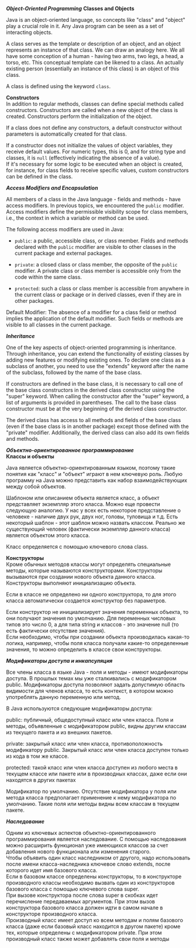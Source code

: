 ***Object-Oriented Programming***
**Classes and Objects**

Java is an object-oriented language, so concepts like "class" and "object" play a crucial role in it. Any Java program can be seen as a set of interacting objects.

A class serves as the template or description of an object, and an object represents an instance of that class. We can draw an analogy here. We all have some conception of a human - having two arms, two legs, a head, a torso, etc. This conceptual template can be likened to a class. An actually existing person (essentially an instance of this class) is an object of this class.

A class is defined using the keyword `class`.

**Constructors**  
In addition to regular methods, classes can define special methods called constructors. Constructors are called when a new object of the class is created. Constructors perform the initialization of the object.

If a class does not define any constructors, a default constructor without parameters is automatically created for that class.

If a constructor does not initialize the values of object variables, they receive default values. For numeric types, this is 0, and for string type and classes, it is `null` (effectively indicating the absence of a value).  
If it's necessary for some logic to be executed when an object is created, for instance, for class fields to receive specific values, custom constructors can be defined in the class.

***Access Modifiers and Encapsulation***

All members of a class in the Java language - fields and methods - have access modifiers. In previous topics, we encountered the `public` modifier. Access modifiers define the permissible visibility scope for class members, i.e., the context in which a variable or method can be used.

The following access modifiers are used in Java:

- `public`: a public, accessible class, or class member. Fields and methods declared with the `public` modifier are visible to other classes in the current package and external packages.

- `private`: a closed class or class member, the opposite of the `public` modifier. A private class or class member is accessible only from the code within the same class.

- `protected`: such a class or class member is accessible from anywhere in the current class or package or in derived classes, even if they are in other packages.

Default Modifier: The absence of a modifier for a class field or method implies the application of the default modifier. Such fields or methods are visible to all classes in the current package.


***Inheritance***

One of the key aspects of object-oriented programming is inheritance. Through inheritance, you can extend the functionality of existing classes by adding new features or modifying existing ones. To declare one class as a subclass of another, you need to use the "extends" keyword after the name of the subclass, followed by the name of the base class.

If constructors are defined in the base class, it is necessary to call one of the base class constructors in the derived class constructor using the "super" keyword. When calling the constructor after the "super" keyword, a list of arguments is provided in parentheses. The call to the base class constructor must be at the very beginning of the derived class constructor.

The derived class has access to all methods and fields of the base class (even if the base class is in another package) except those defined with the "private" modifier. Additionally, the derived class can also add its own fields and methods.



  
***Объектно-ориентированное программирование***  
**Классы и объекты**

Java является объектно-ориентированным языком, поэтому такие понятия как "класс" и "объект" играют в нем ключевую роль. Любую программу на Java можно представить как набор взаимодействующих между собой объектов.

Шаблоном или описанием объекта является класс, а объект представляет экземпляр этого класса. Можно еще провести следующую аналогию. У нас у всех есть некоторое представление о человеке - наличие двух рук, двух ног, головы, туловища и т.д. Есть некоторый шаблон - этот шаблон можно назвать классом. Реально же существующий человек (фактически экземпляр данного класса) является объектом этого класса.

Класс определяется с помощью ключевого слова сlass.


**Конструкторы**  
Кроме обычных методов классы могут определять специальные методы, которые называются конструкторами. Конструкторы вызываются при создании нового объекта данного класса. Конструкторы выполняют инициализацию объекта.

Если в классе не определено ни одного конструктора, то для этого класса автоматически создается конструктор без параметров.

Если конструктор не инициализирует значения переменных объекта, то они получают значения по умолчанию. Для переменных числовых типов это число 0, а для типа string и классов - это значение null (то есть фактически отсутствие значения).  
Если необходимо, чтобы при создании объекта производилась какая-то логика, например, чтобы поля класса получали какие-то определенные значения, то можно определить в классе свои конструкторы.

***Модификаторы доступа и инкапсуляция***

Все члены класса в языке Java - поля и методы - имеют модификаторы доступа. В прошлых темах мы уже сталкивались с модификатором public. Модификаторы доступа позволяют задать допустимую область видимости для членов класса, то есть контекст, в котором можно употреблять данную переменную или метод.

В Java используются следующие модификаторы доступа:

public: публичный, общедоступный класс или член класса. Поля и методы, объявленные с модификатором public, видны другим классам из текущего пакета и из внешних пакетов.

private: закрытый класс или член класса, противоположность модификатору public. Закрытый класс или член класса доступен только из кода в том же классе.

protected: такой класс или член класса доступен из любого места в текущем классе или пакете или в производных классах, даже если они находятся в других пакетах

Модификатор по умолчанию. Отсутствие модификатора у поля или метода класса предполагает применение к нему модификатора по умолчанию. Такие поля или методы видны всем классам в текущем пакете.






***Наследование***  

Одним из ключевых аспектов объектно-ориентированного программирования является наследование. С помощью наследования можно расширить функционал уже имеющихся классов за счет добавления нового функционала или изменения старого.  
Чтобы объявить один класс наследником от другого, надо использовать после имени класса-наследника ключевое слово extends, после которого идет имя базового класса.  
Если в базовом классе определены конструкторы, то в конструкторе производного классы необходимо вызвать один из конструкторов базового класса с помощью ключевого слова super.  
При вызове конструктора после слова super в скобках идет перечисление передаваемых аргументов. При этом вызов конструктора базового класса должен идти в самом начале в конструкторе производного класса.   
Производный класс имеет доступ ко всем методам и полям базового класса (даже если базовый класс находится в другом пакете) кроме тех, которые определены с модификатором private. При этом производный класс также может добавлять свои поля и методы